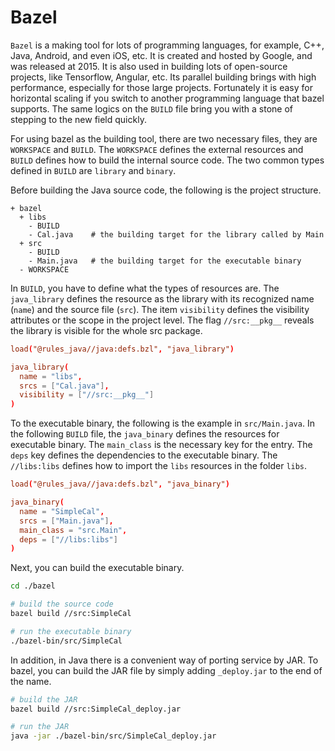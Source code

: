 # Bazel

`Bazel` is a making tool for lots of programming languages, for example, C++, Java, Android, and even iOS, etc. It is created and hosted by Google, and was released at 2015. It is also used in building lots of open-source projects, like Tensorflow, Angular, etc. Its parallel building brings with high performance, especially for those large projects. Fortunately it is easy for horizontal scaling if you switch to another programming language that bazel supports. The same logics on the `BUILD` file bring you with a stone of stepping to the new field quickly.

For using bazel as the building tool, there are two necessary files, they are `WORKSPACE` and `BUILD`. The `WORKSPACE` defines the external resources and `BUILD` defines how to build the internal source code. The two common types defined in `BUILD` are `library` and `binary`. 

Before building the Java source code, the following is the project structure.

```text
+ bazel
  + libs
    - BUILD
    - Cal.java    # the building target for the library called by Main
  + src
    - BUILD
    - Main.java   # the building target for the executable binary
  - WORKSPACE
```

In `BUILD`, you have to define what the types of resources are. The `java_library` defines the resource as the library with its recognized name (`name`) and the source file (`src`). The item `visibility` defines the visibility attributes or the scope in the project level. The flag `//src:__pkg__` reveals the library is visible for the whole src package.

```conf
load("@rules_java//java:defs.bzl", "java_library")

java_library(
  name = "libs",
  srcs = ["Cal.java"],
  visibility = ["//src:__pkg__"]
)
```

To the executable binary, the following is the example in `src/Main.java`. In the following `BUILD` file, the `java_binary` defines the resources for executable binary. The `main_class` is the necessary key for the entry. The `deps` key defines the dependencies to the executable binary. The `//libs:libs` defines how to import the `libs` resources in the folder `libs`.

```conf
load("@rules_java//java:defs.bzl", "java_binary")

java_binary(
  name = "SimpleCal",
  srcs = ["Main.java"],
  main_class = "src.Main",
  deps = ["//libs:libs"]
)
```

Next, you can build the executable binary.

```sh
cd ./bazel

# build the source code
bazel build //src:SimpleCal

# run the executable binary
./bazel-bin/src/SimpleCal
```

In addition, in Java there is a convenient way of porting service by JAR. To bazel, you can build the JAR file by simply adding `_deploy.jar` to the end of the name.

```sh
# build the JAR 
bazel build //src:SimpleCal_deploy.jar

# run the JAR
java -jar ./bazel-bin/src/SimpleCal_deploy.jar
```